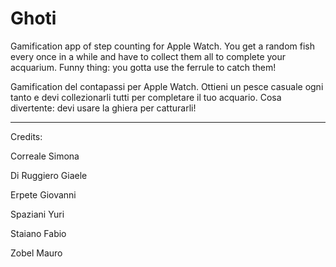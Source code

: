 # Ghoti
Gamification app of step counting for Apple Watch. You get a random fish every once in a while and have to collect them all to complete your acquarium. Funny thing: you gotta use the ferrule to catch them!

Gamification del contapassi per Apple Watch. Ottieni un pesce casuale ogni tanto e devi collezionarli tutti per completare il tuo acquario. Cosa divertente: devi usare la ghiera per catturarli!

------------

Credits:



Correale Simona

Di Ruggiero Giaele

Erpete Giovanni

Spaziani Yuri

Staiano Fabio

Zobel Mauro
